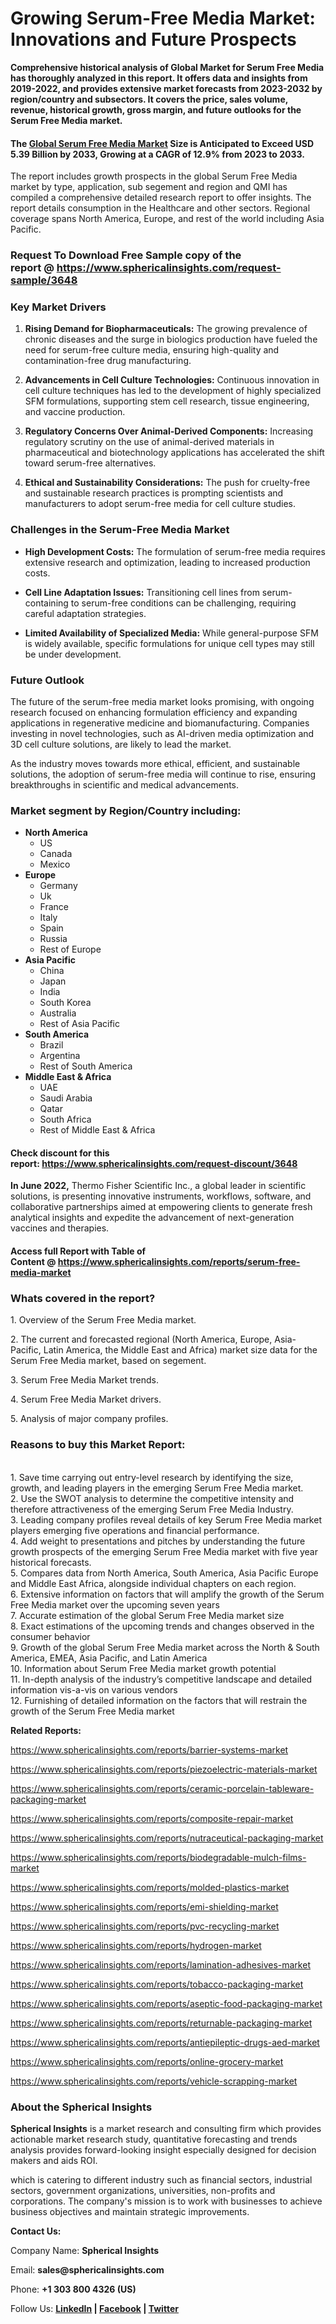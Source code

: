 <div class="content-title">
<h1>Growing Serum-Free Media Market: Innovations and Future Prospects</h1>
<div class="content-body__detail">
<section id="section_0" class="entry fr-view">
<p><strong>Comprehensive historical analysis of Global Market for Serum Free Media has thoroughly analyzed in this report. It offers data and insights from 2019-2022, and provides extensive market forecasts from 2023-2032 by region/country and subsectors. It covers the price, sales volume, revenue, historical growth, gross margin, and future outlooks for the Serum Free Media market.</strong></p>
<h4><strong>The&nbsp;<a href="https://www.sphericalinsights.com/reports/serum-free-media-market" target="_blank" rel="noopener">Global Serum Free Media Market</a>&nbsp;Size is Anticipated to Exceed USD 5.39 Billion by 2033, Growing at a CAGR of 12.9% from 2023 to 2033.</strong></h4>
<p>The report includes growth prospects in the global Serum Free Media market by type, application, sub segement and region and QMI has compiled a comprehensive detailed research report to offer insights. The report details consumption in the Healthcare and other sectors. Regional coverage spans North America, Europe, and rest of the world including Asia Pacific.</p>
<h3>Request To Download Free Sample copy of the report&nbsp;@&nbsp;<a href="https://www.sphericalinsights.com/request-sample/3648" target="_blank" rel="noopener">https://www.sphericalinsights.com/request-sample/3648</a></h3>
<h3 data-pm-slice="1 3 []"><strong>Key Market Drivers</strong></h3>
<ol start="1" data-spread="false">
<li>
<p><strong>Rising Demand for Biopharmaceuticals:</strong>&nbsp;The growing prevalence of chronic diseases and the surge in biologics production have fueled the need for serum-free culture media, ensuring high-quality and contamination-free drug manufacturing.</p>
</li>
<li>
<p><strong>Advancements in Cell Culture Technologies:</strong>&nbsp;Continuous innovation in cell culture techniques has led to the development of highly specialized SFM formulations, supporting stem cell research, tissue engineering, and vaccine production.</p>
</li>
<li>
<p><strong>Regulatory Concerns Over Animal-Derived Components:</strong>&nbsp;Increasing regulatory scrutiny on the use of animal-derived materials in pharmaceutical and biotechnology applications has accelerated the shift toward serum-free alternatives.</p>
</li>
<li>
<p><strong>Ethical and Sustainability Considerations:</strong>&nbsp;The push for cruelty-free and sustainable research practices is prompting scientists and manufacturers to adopt serum-free media for cell culture studies.</p>
</li>
</ol>
<h3><strong>Challenges in the Serum-Free Media Market</strong></h3>
<ul data-spread="false">
<li>
<p><strong>High Development Costs:</strong>&nbsp;The formulation of serum-free media requires extensive research and optimization, leading to increased production costs.</p>
</li>
<li>
<p><strong>Cell Line Adaptation Issues:</strong>&nbsp;Transitioning cell lines from serum-containing to serum-free conditions can be challenging, requiring careful adaptation strategies.</p>
</li>
<li>
<p><strong>Limited Availability of Specialized Media:</strong>&nbsp;While general-purpose SFM is widely available, specific formulations for unique cell types may still be under development.</p>
</li>
</ul>
<h3 data-pm-slice="1 1 []"><strong>Future Outlook</strong></h3>
<p>The future of the serum-free media market looks promising, with ongoing research focused on enhancing formulation efficiency and expanding applications in regenerative medicine and biomanufacturing. Companies investing in novel technologies, such as AI-driven media optimization and 3D cell culture solutions, are likely to lead the market.</p>
<p>As the industry moves towards more ethical, efficient, and sustainable solutions, the adoption of serum-free media will continue to rise, ensuring breakthroughs in scientific and medical advancements.</p>
<h3><strong>Market segment by Region/Country including:</strong></h3>
<ul>
<li><strong>North America</strong>
<ul>
<li>US</li>
<li>Canada</li>
<li>Mexico</li>
</ul>
</li>
<li><strong>Europe</strong>
<ul>
<li>Germany</li>
<li>Uk</li>
<li>France</li>
<li>Italy</li>
<li>Spain</li>
<li>Russia</li>
<li>Rest of Europe</li>
</ul>
</li>
<li><strong>Asia Pacific</strong>
<ul>
<li>China</li>
<li>Japan</li>
<li>India</li>
<li>South Korea</li>
<li>Australia</li>
<li>Rest of Asia Pacific</li>
</ul>
</li>
<li><strong>South America</strong>
<ul>
<li>Brazil</li>
<li>Argentina</li>
<li>Rest of South America</li>
</ul>
</li>
<li><strong>Middle East &amp; Africa</strong>
<ul>
<li>UAE</li>
<li>Saudi Arabia</li>
<li>Qatar</li>
<li>South Africa</li>
<li>Rest of Middle East &amp; Africa</li>
</ul>
</li>
</ul>
<h4>Check discount for this report:&nbsp;<a href="https://www.sphericalinsights.com/request-discount/3648" target="_blank" rel="noopener">https://www.sphericalinsights.com/request-discount/3648</a></h4>
<p><strong>In June 2022,</strong>&nbsp;Thermo Fisher Scientific Inc., a global leader in scientific solutions, is presenting innovative instruments, workflows, software, and collaborative partnerships aimed at empowering clients to generate fresh analytical insights and expedite the advancement of next-generation vaccines and therapies.</p>
<h4>Access full Report with Table of Content&nbsp;@&nbsp;<a href="https://www.sphericalinsights.com/reports/serum-free-media-market" target="_blank" rel="noopener">https://www.sphericalinsights.com/reports/serum-free-media-market</a></h4>
<h3><strong>Whats covered in the report?</strong></h3>
<p>1. Overview of the Serum Free Media market.</p>
<p>2. The current and forecasted regional (North America, Europe, Asia-Pacific, Latin America, the Middle East and Africa) market size data for the Serum Free Media market, based on segement.</p>
<p>3. Serum Free Media Market trends.</p>
<p>4. Serum Free Media Market drivers.</p>
<p>5. Analysis of major company profiles.</p>
<h3><strong>Reasons to buy this Market Report:</strong></h3>
<p><br />1. Save time carrying out entry-level research by identifying the size, growth, and leading players in the emerging Serum Free Media market.<br />2. Use the SWOT analysis to determine the competitive intensity and therefore attractiveness of the emerging Serum Free Media Industry.<br />3. Leading company profiles reveal details of key Serum Free Media market players emerging five operations and financial performance.<br />4. Add weight to presentations and pitches by understanding the future growth prospects of the emerging Serum Free Media market with five year historical forecasts.<br />5. Compares data from North America, South America, Asia Pacific Europe and Middle East Africa, alongside individual chapters on each region.<br />6. Extensive information on factors that will amplify the growth of the Serum Free Media market over the upcoming seven years<br />7. Accurate estimation of the global Serum Free Media market size<br />8. Exact estimations of the upcoming trends and changes observed in the consumer behavior<br />9. Growth of the global Serum Free Media market across the North &amp; South America, EMEA, Asia Pacific, and Latin America<br />10. Information about Serum Free Media market growth potential<br />11. In-depth analysis of the industry&rsquo;s competitive landscape and detailed information vis-a-vis on various vendors<br />12. Furnishing of detailed information on the factors that will restrain the growth of the Serum Free Media market</p>
<p><strong>Related Reports:</strong></p>
<p><a href="https://www.sphericalinsights.com/reports/barrier-systems-market">https://www.sphericalinsights.com/reports/barrier-systems-market</a></p>
<p><a href="https://www.sphericalinsights.com/reports/piezoelectric-materials-market">https://www.sphericalinsights.com/reports/piezoelectric-materials-market</a></p>
<p><a href="https://www.sphericalinsights.com/reports/ceramic-porcelain-tableware-packaging-market">https://www.sphericalinsights.com/reports/ceramic-porcelain-tableware-packaging-market</a></p>
<p><a href="https://www.sphericalinsights.com/reports/composite-repair-market">https://www.sphericalinsights.com/reports/composite-repair-market</a>&nbsp;</p>
<p><a href="https://www.sphericalinsights.com/reports/nutraceutical-packaging-market">https://www.sphericalinsights.com/reports/nutraceutical-packaging-market</a></p>
<p><a href="https://www.sphericalinsights.com/reports/biodegradable-mulch-films-market">https://www.sphericalinsights.com/reports/biodegradable-mulch-films-market</a></p>
<p><a href="https://www.sphericalinsights.com/reports/molded-plastics-market">https://www.sphericalinsights.com/reports/molded-plastics-market</a></p>
<p><a href="https://www.sphericalinsights.com/reports/emi-shielding-market">https://www.sphericalinsights.com/reports/emi-shielding-market</a></p>
<p><a href="https://www.sphericalinsights.com/reports/pvc-recycling-market">https://www.sphericalinsights.com/reports/pvc-recycling-market</a></p>
<p><a href="https://www.sphericalinsights.com/reports/hydrogen-market">https://www.sphericalinsights.com/reports/hydrogen-market</a></p>
<p><a href="https://www.sphericalinsights.com/reports/lamination-adhesives-market">https://www.sphericalinsights.com/reports/lamination-adhesives-market</a></p>
<p><a href="https://www.sphericalinsights.com/reports/tobacco-packaging-market">https://www.sphericalinsights.com/reports/tobacco-packaging-market</a></p>
<p><a href="https://www.sphericalinsights.com/reports/aseptic-food-packaging-market">https://www.sphericalinsights.com/reports/aseptic-food-packaging-market</a></p>
<p><a href="https://www.sphericalinsights.com/reports/returnable-packaging-market">https://www.sphericalinsights.com/reports/returnable-packaging-market</a></p>
<p><a href="https://www.sphericalinsights.com/reports/antiepileptic-drugs-aed-market">https://www.sphericalinsights.com/reports/antiepileptic-drugs-aed-market</a></p>
<p><a href="https://www.sphericalinsights.com/reports/online-grocery-market">https://www.sphericalinsights.com/reports/online-grocery-market</a></p>
<p><a href="https://www.sphericalinsights.com/reports/vehicle-scrapping-market">https://www.sphericalinsights.com/reports/vehicle-scrapping-market</a></p>
<h3><strong>About the Spherical Insights</strong></h3>
<p><strong>Spherical Insights</strong>&nbsp;is a market research and consulting firm which provides actionable market research study, quantitative forecasting and trends analysis provides forward-looking insight especially designed for decision makers and aids ROI.</p>
<p>which is catering to different industry such as financial sectors, industrial sectors, government organizations, universities, non-profits and corporations. The company's mission is to work with businesses to achieve business objectives and maintain strategic improvements.</p>
<p><strong>Contact Us:</strong></p>
<p>Company Name:&nbsp;<strong>Spherical Insights</strong></p>
<p>Email:&nbsp;<strong>sales@sphericalinsights.com</strong></p>
<p>Phone:&nbsp;<strong>+1 303 800 4326 (US)</strong></p>
<p>Follow Us:&nbsp;<strong><a href="https://www.linkedin.com/company/spherical-insight/"><u>LinkedIn</u></a>&nbsp;|&nbsp;<a href="https://www.facebook.com/sphericalinsights22"><u>Facebook</u></a>&nbsp;|&nbsp;<a href="https://twitter.com/SInsights_US"><u>Twitter</u></a></strong></p>
<div class="clear">&nbsp;</div>
</section>
</div>
</div>
